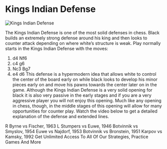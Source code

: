 # Kings Indian Defense

![Kings Indian Defense](https://www.thechesswebsite.com/wp-content/uploads/2012/07/kings-indian-defense-big.jpg)


The Kings Indian Defense is one of the most solid defenses in chess. Black builds an extremely strong defense around his king and then looks to counter attack depending on where white’s structure is weak.
Play normally starts in the Kings Indian Defense with the moves:
1. d4 Nf6
2. c4 g6
3. Nc3 Bg7
4. e4 d6
This defense is a hypermodern idea that allows white to control the center of the board early on while black looks to develop his minor pieces early on and move his pawns towards the center later on in the game.
Although the Kings Indian Defense is a very solid opening for black it is also very passive in the early stages and if you are a very aggressive player you will not enjoy this opening. Much like any opening in chess, though, in the middle stages of this opening will allow for many opportunities for counter play.
Watch the video below to get a detailed explanation of the defense and extended lines.




R Byrne vs Fischer, 1963
L Stumpers vs Euwe, 1946
Botvinnik vs Smyslov, 1954
Euwe vs Najdorf, 1953
Botvinnik vs Bronstein, 1951
Karpov vs Kamsky, 1992
Get Unlimited Access To All Of Our Strategies, Practice Games And More